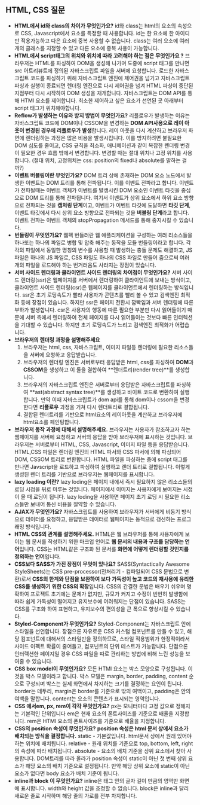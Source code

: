 ## HTML, CSS 질문

- **HTML에서 id와 class의 차이가 무엇인가요?**
  id와 class는 html의 요소의 속성으로 CSS, Javascript에서 요소를 특정할 때 사용합니다.
  id는 한 요소에 한 아이디만 적용가능하고 다은 요소에 중복 사용할 수 없습니다.
  class는 여러 요소에 여러개의 클래스를 지정할 수 있고 다른 요소에 중복 사용이 가능합니다.
- **HTML에서 script태그의 위치와 위치에 따라 고려해야 하는 점은 무엇인가요 ?**
  브라우저는 HTML를 파싱하여 DOM을 생성해 나가며 도중에 script 태그를 만나면 src 어트리뷰트에 정의된 자바스크립트 파일을 서버에 요청합니다.
  로드한 자바스크립트 코드를 파싱하기 위해 자바스크립트 엔진에 제어권을 넘기고 자바스크립트 파싱과 실행이 종료되면 렌더링 엔진으로 다시 제어권을 넘겨 HTML 파싱이 중단된 지점부터 다시 시작하여 DOM 생성을 재개합니다.
  자바스크립트는 DOM API를 통해 HTMl 요소를 제어합니다.
  최소한 제어하고 싶은 요소가 선언된 곳 아래부터 script 태그가 위치해야합니다.
- **Reflow가 발생하는 이유와 방지 방법이 무엇인가요?**
  리플로우가 발생하는 이유는 자바스크립트 코드에 DOM이나 CSSOM을 변경하는 **DOM API사용으로 레이 아웃이 변경된 경우에 리플로우가 발생**합니다.
  레이 아웃을 다시 계산하고 브라우저 화면에 렌더링하는 과정은 많은 비용을 발생시킵니다.
  이를 방지하려면 불필요한 DOM 심도를 줄이고, CSS 규칙을 최소화, 애니메이션과 같이 복잡한 렌더링 변경이 필요한 경우 흐름 밖에서 변경합니다.
  변경할 때는 절대 위치나 고정 위치를 사용합니다.
  (절대 위치, 고정위치는 css: position의 fixed나 absolute를 말하는 걸까?)
- **이벤트 버블링이란 무엇인가요?**
  DOM 트리 상에 존재하는 DOM 요소 노드에서 발생한 이벤트는 DOM 트리를 통해 전파됩니다. 이를 이벤트 전파라고 합니다.
  이벤트가 전파될때는 이벤트 객체가 이벤트를 발생시킨 DOM 요소인 이벤트 타깃을 중심으로 DOM 트리를 통해 전파됩니다.
  여기서 이벤트가 상위 요소에서 하위 요소 방향으로 전파되는 것을 **캡처링 단계**이고,
  이벤트가 이벤트 타깃에 도달하면 **타깃 단계**,
  이벤트 타깃에서 다시 상위 요소 방향으로 전파되는 것을 **버블링 단계**라고 합니다.
  이벤트 전파는 이벤트 객체의 stopPropagation 메서드를 통해 중지시킬 수 있습니다.
- **번들링이 무엇인가요?**
  웹펙 번들러란 웹 애플리케이션을 구성하는 여러 리소스들을 하나또는 하나의 파일로 병합 및 압축 해주는 동작을 모듈 번들링이라고 합니다.
  각각의 파일에서 동일한 명칭의 변수를 사용할 때 발생하는 충돌 문제도 해결하고,
  JS 파일은 하나의 JS 파일로,
  CSS 파일도 하나의 CSS 파일로 만들어 줌으로써
  여러개의 파일을 로드해야 하는 번거러움도 사라지는 장점이 있습니다.
- **서버 사이드 렌더링과 클라이언트 사이드 렌더링의 차이점이 무엇인가요?**
  서버 사이드 렌더링(ssr)은 웹페이지를 서버에서 렌더링하여 클라이언트에 보내는 방식이고,
  클라이언트 사이드 렌더링(csr)은 웹페이지를 클라이언트에서 렌더링하는 방식입니다.
  ssr은 초기 로딩속도가 빨라 사용자가 콘텐츠를 빨리 볼 수 있고 검색엔진 최적화 등에 장점이 있습니다.
  하지만 ssr은 페이지 전환시 깜빡임과 서버 렌더링에 따른 부하가 발생합니다.
  csr은 사용자의 행동에 따른 필요한 부분만 다시 읽어들이기 때문에 서버 측에서 렌더링하여 전체 페이지를 다시 읽어들이는 것보다 빠른 인터렉션을 기대할 수 있습니다.
  하지만 초기 로딩속도가 느리고 검색엔진 최적화가 어렵습니다.
- **브라우저의 렌더링 과정을 설명해주세요**
  1. 브라우저는 html, css, 자바스크립트, 이미지 파일등 렌더링에 필요한 리소스들을 서버에 요청하고 응답받습니다.
  2. 브라우저의 렌더링 엔진은 서버로부터 응답받은 html, css를 파싱하여 **DOM**과 **CSSOM**을 생성하고 이 둘을 결합하여 **렌더트리(render tree)**를 생성합니다.
  3. 브라우저의 자바스크립트 엔진은 서버로부터 응답받은 자바스크립트를 파싱하여 **ast(abstract syntax tree)**를 생성하고 바이트 코드로 변환하여 실행합니다.
     만약 이때 자바스크립트가 dom api를 통해 dom이나 cssom을 변경한다면 **리플로우** 과정을 거쳐 다시 렌더트리로 결합됩니다.
  4. 결합된 렌더트리를 기반으로 html요소의 레이아웃을 계산하고 브라우저에 html요소를 페인팅합니다.
- **브라우저 동작 과정에 대해서 설명해주세요.**
  브라우저는 사용자가 참조하고자 하는 웹페이지를 서버에 요청하고 서버의 응답을 받아 브라우저에 표시하는 것입니다.
  브라우저는 서버로부터 HTML, CSS, Javascript, 이미지 파일 등을 응답받습니다.
  HTML,CSS 파일은 렌더링 엔진의 HTML 파서와 CSS 파서에 의해 파싱되어 DOM, CSSOM 트리로 변환합니다.
  HTML 파일을 파싱하는 중에 script 태그를 만나면 Javscript을 로드하고 파싱하여 실행하고
  렌더 트리로 결합됩니다. 이렇게 생성된 렌더 트리를 기반으로 브라우저는 웹페이지를 표시합니다.
- **lazy loading 이란?**
  lazy loding은 페이지 내에서 즉시 필요하지 않은 리소스들의 로딩 시점을 뒤로 미루는 것입니다.
  페이지에서 이미지는 사용자에게 보여지는 시점이 올 때 로딩이 됩니다.
  lazy loding을 사용하면 페이지 초기 로딩 시 필요한 리소스들만 보내어 통신 비용을 절약할 수 있습니다.
- **AJAX가 무엇인가요?**
  자바스크립트를 사용하여 브라우저가 서버에게 비동기 방식으로 데이터를 요청하고, 응답받은 데이터로 웹페이지는 동적으로 갱신하는 프로그래밍 방식입니다.
- **HTML CSS의 관계를 설명해주세요.**
  HTML은 웹 브라우저를 통해 사용자에게 보이는 웹 문서를 작성하기 위한 마크업 언어로 **웹 문서의 내용과 구조를 담당하는 언어**입니다.
  CSS는 HTML같은 구조화 된 문서를 **화면에 어떻게 렌더링할 것인지를 정의하는 언어**입니다.
- **CSS보다 SASS가 가진 장점이 무엇이 있나요?**
  SASS(Syntactically Awesome StyleSheets)는 CSS pre-processor(전처리기 - 컴파일되어 CSS 문법으로 변환)로서 **CSS의 한계와 단점을 보완하여 보다 가독성이 높고 코드의 재사용에 유리한 CSS를 생성하기 위한 CSS의 확장**입니다.
  CSS의 간결한 문법은 배우기 쉬우며 명확하여 프로젝트 초기에는 문제가 없지만, 규모가 커지고 수정이 빈번히 발생함에 따라 쉽게 가독성이 떨어지고 유지보수에 어려워지는 단점이 있습니다.
  SASS는 CSS를 구조화 하여 표현하고, 유지보수의 편의성을 큰 폭으로 향상시킬 수 있습니다.
- **Styled-Component가 무엇인가요?**
  Styled-Component는 자바스크립트 안에 스타일을 선언합니다.
  장점으론 자유로운 CSS 커스텀 컴포넌트를 만들 수 있고,
  해당 컴포넌트에 대해서의 스타일만을 정의하므로,
  스타일 적용범위가 한정적이라서 사이드 이펙트 확률이 줄어들고,
  컴포넌트의 단위 테스트가 가능합니다.
  단점으론 인터랙션한 페이지일 경우 CSS 파일을 따로 관리하는 방법에 비해 느린 성능을 보여줄 수 있습니다.
- **CSS box model이 무엇인가요?**
  모든 HTMl 요소는 박스 모양으로 구성됩니다. 이것을 박스 모델이라고 합니다.
  박스 모델은 margin, border, padding, content 순으로 구성되며 박스는 실제 화면에서 차지하는 크기를 결정하는 요인이 됩니다.
  border는 테두리,
  margin은 border를 기준으로 밖의 여백이고,
  padding은 안의 여백을 말합니다.
  content는 요소의 콘텐츠가 표시되는 영역입니다.
- **CSS 에서em, px, rem이 각각 무엇인가요?**
  px는 모니터마다 고정 값으로 정해지는 기본적인 단위입니다
  em은 현재 요소의 폰트사이즈를 기준으로 배율을 지정합니다.
  rem은 HTMl 요소의 폰트사이즈를 기준으로 배율을 지정합니다.
- **CSS의 position 속성이 무엇인가요?**
  **position 속성은 html 문서 상에서 요소가 배치되는 방식을 결정합니다.**
  static - 기본값입니다. html문서 상에서 원래 있어야 하는 위치에 배치됩니다.
  relative - 원래 위치를 기준으로 top, bottom, left, right의 속성에 따라 배치됩니다.
  absolute - 요소의 배치 기준을 상위 요소에서 찾아 사용합니다.
  DOM트리를 따라 올라가 position 속성이 static이 아닌 첫 번째 상위 요소가 해당 요소의 배치 기준으로 설정됩니다. 만약 해당 상위 요소에 static이 아닌 요소가 없다면 body 요소가 배치 기준이 됩니다.
- **inline과 block 이 무엇인가요?**
  inline은 태그 안의 글자 길이 만큼의 영역만 화면에 표시합니다. width와 height 값을 조정할 수 없습니다.
  block은 inline과 달리 새로운 줄로 시작하며 해당 줄의 가로를 전부 차지합니다.
